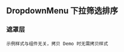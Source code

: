 <div class="demo-header">
<p class="overviewicon">
  <span class="wapi-ui-dropdown-menu wapi-form-dropdown"/>
</p>

## DropdownMenu 下拉筛选排序

<mobile-uxlink widget-name="DropdownMenu"></mobile-uxlink>
</div>

### 遮罩层

`示例样式与组件无关，拷贝 Demo 时无需拷贝样式`

<mobile-view link="dropdown-menu/overlay"></mobile-view>

<br>
